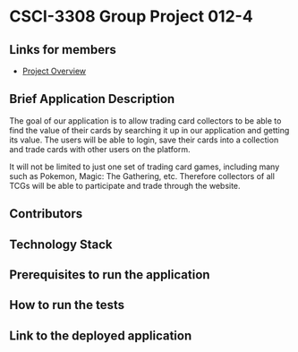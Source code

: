 # CSCI-3308 Group Project 012-4 

## Links for members
* [Project Overview](https://docs.google.com/document/d/1gmu2_jfZWGwO1SRqwGf4KQcAbRFeugXt632pqSCYBZQ/edit?tab=t.0)

## Brief Application Description
The goal of our application is to allow trading card collectors to be able to find the value of their cards by searching it up in our application and getting its value. The users will be able to login, save their cards into a collection and trade cards with other users on the platform.

It will not be limited to just one set of trading card games, including many such as Pokemon, Magic: The Gathering, etc. Therefore collectors of all TCGs will be able to participate and trade through the website.

## Contributors

## Technology Stack

## Prerequisites to run the application

## How to run the tests

## Link to the deployed application

